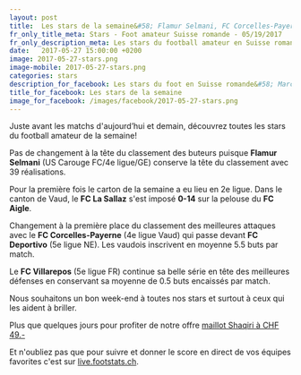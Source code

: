 ```yaml
---
layout: post
title:  Les stars de la semaine&#58; Flamur Selmani, FC Corcelles-Payerne, FC Villarepos et FC La Sallaz
fr_only_title_meta: Stars - Foot amateur Suisse romande - 05/19/2017
fr_only_description_meta: Les stars du football amateur en Suisse romande de la 2e à la 5e ligue - 05/27/2017
date:   2017-05-27 15:00:00 +0200
image: 2017-05-27-stars.png
image-mobile: 2017-05-27-stars.png
categories: stars
description_for_facebook: Les stars du foot en Suisse romande&#58; Marc Dufey, FC Corcelles-Payerne, FC Villarepos et FC La Sallaz
title_for_facebook: Les stars de la semaine
image_for_facebook: /images/facebook/2017-05-27-stars.png
---
```

Juste avant les matchs d'aujourd’hui et demain, découvrez toutes les stars du football amateur de la semaine!

Pas de changement à la tête du classement des buteurs puisque __Flamur Selmani__ (US Carouge FC/4e ligue/GE) conserve la tête du classement avec 39 réalisations.

Pour la première fois le carton de la semaine a eu lieu en 2e ligue. Dans le canton de Vaud, le __FC La Sallaz__ s'est imposé __0-14__ sur la pelouse du __FC Aigle__.

Changement à la première place du classement des meilleures attaques avec le __FC Corcelles-Payerne__ (4e ligue Vaud) qui passe devant __FC Deportivo__ (5e ligue NE). Les vaudois inscrivent en moyenne 5.5 buts par match.

Le __FC Villarepos__ (5e ligue FR) continue sa belle série en tête des meilleures défenses en conservant sa moyenne de 0.5 buts encaissés par match.

Nous souhaitons un bon week-end à toutes nos stars et surtout à ceux qui les aident à briller.

Plus que quelques jours pour profiter de notre offre <a href='https://www.footstats.ch/shop'>maillot Shaqiri à CHF 49.-</a>

Et n'oubliez pas que pour suivre et donner le score en direct de vos équipes favorites c'est sur <a href='http://live.footstats.ch'>live.footstats.ch</a>.